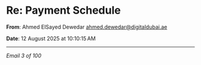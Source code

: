 # Re: Payment Schedule

**From**: Ahmed ElSayed Dewedar <ahmed.dewedar@digitaldubai.ae>

**Date**: 12 August 2025 at 10:10:15 AM

---

*Email 3 of 100*
